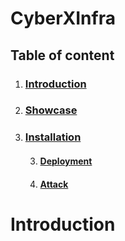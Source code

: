 # CyberXInfra


## Table of content

1. ### [Introduction](#Introduction)
2. ### [Showcase](#Showcase)
3. ### [Installation](#Installation)
    3. #### [Deployment](#Deployment)
    3. #### [Attack](#Attack)

# Introduction

